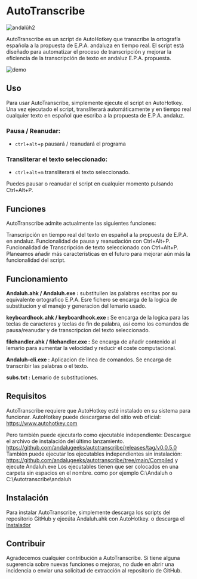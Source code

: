 # AutoTranscribe

![andalûh2](https://user-images.githubusercontent.com/34275535/231167984-65f9cf1d-6532-4079-aadd-563e2d1f3fe0.png)

AutoTranscribe es un script de AutoHotkey que transcribe la ortografía española a la propuesta de E.P.A. andaluza en tiempo real. El script está diseñado para automatizar el proceso de transcripción y mejorar la eficiencia de la transcripción de texto en andaluz E.P.A. propuesta.

![demo](https://user-images.githubusercontent.com/34275535/231208922-76c18dce-8f64-405c-b2a8-a715ed683dfa.gif)


## Uso
Para usar AutoTranscribe, simplemente ejecute el script en AutoHotkey. Una vez ejecutado el script, transliterará automáticamente y en tiempo real cualquier texto en español que escriba a la propuesta de E.P.A. andaluz.

### Pausa / Reanudar:
- `ctrl`+`alt`+`p` pausará / reanudará el programa
### Transliterar el texto seleccionado: 
- `ctrl`+`alt`+`m` transliterará el texto seleccionado.

Puedes pausar o reanudar el script en cualquier momento pulsando Ctrl+Alt+P.

## Funciones
AutoTranscribe admite actualmente las siguientes funciones:

Transcripción en tiempo real del texto en español a la propuesta de E.P.A. en andaluz.
Funcionalidad de pausa y reanudación con Ctrl+Alt+P.
Funcionalidad de Transcripción de texto seleccionado con Ctrl+Alt+P.
Planeamos añadir más características en el futuro para mejorar aún más la funcionalidad del script.

## Funcionamiento
**Andaluh.ahk / Andaluh.exe :** substitullen las palabras escritas por su equivalente ortografico E.P.A.
Esre fichero se encarga de la logica de substitucion y el manejo y generacion del lemario usado.

**keyboardhook.ahk / keyboardhook.exe :** Se encarga de la logica para las teclas de caracteres y teclas de fin de palabra, asi como los comandos de pausa/reanudar y de transcripcion del texto seleccionado.

**filehandler.ahk / filehandler.exe :** Se encarga de añadir contenido al lemario para aumentar la velocidad y reducir el coste computacional.

**Andaluh-cli.exe :** Aplicacion de linea de comandos. Se encarga de transcribir las palabras o el texto.

**subs.txt :** Lemario de substituciones.


## Requisitos
AutoTranscribe requiere que AutoHotkey esté instalado en su sistema para funcionar. AutoHotkey puede descargarse del sitio web oficial: https://www.autohotkey.com

Pero también puede ejecutarlo como ejecutable independiente:
Descargue el archivo de instalación del último lanzamiento. https://github.com/andalugeeks/autotranscribe/releases/tag/v0.0.5.0
También puede ejecutar los ejecutables independientes sin instalación:
https://github.com/andalugeeks/autotranscribe/tree/main/Compiled y ejecute Andaluh.exe
Los ejecutables tienen que ser colocados en una carpeta sin espacios en el nombre. como por ejemplo C:\Andaluh o C:\Autotranscribe\andaluh

## Instalación
Para instalar AutoTranscribe, simplemente descarga los scripts del repositorio GitHub y ejecúta Andaluh.ahk con AutoHotkey. o descarga el [Instalador](https://github.com/andalugeeks/autotranscribe/releases/tag/v0.0.5.0)

## Contribuir
Agradecemos cualquier contribución a AutoTranscribe. Si tiene alguna sugerencia sobre nuevas funciones o mejoras, no dude en abrir una incidencia o enviar una solicitud de extracción al repositorio de GitHub.


